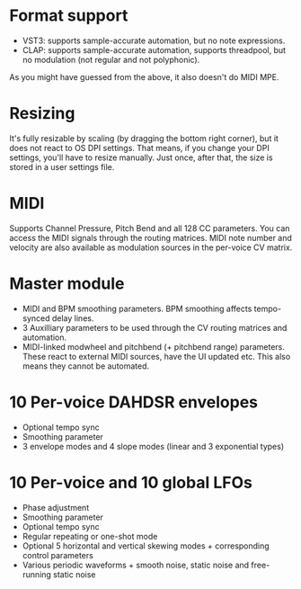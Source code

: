 # Format support
- VST3: supports sample-accurate automation, but no note expressions.
- CLAP: supports sample-accurate automation, supports threadpool, but no modulation (not regular and not polyphonic).

As you might have guessed from the above, it also doesn't do MIDI MPE.

# Resizing
It's fully resizable by scaling (by dragging the bottom right corner), but it does not react to OS DPI settings.
That means, if you change your DPI settings, you'll have to resize manually. Just once, after that, the size is stored in a user settings file.

# MIDI
Supports Channel Pressure, Pitch Bend and all 128 CC parameters. You can access the MIDI signals through the routing matrices.
MIDI note number and velocity are also available as modulation sources in the per-voice CV matrix.

# Master module
- MIDI and BPM smoothing parameters. BPM smoothing affects tempo-synced delay lines.
- 3 Auxilliary parameters to be used through the CV routing matrices and automation.
- MIDI-linked modwheel and pitchbend (+ pitchbend range) parameters.<br/>These react to external MIDI sources, have the UI updated etc. This also means they cannot be automated.

# 10 Per-voice DAHDSR envelopes
- Optional tempo sync
- Smoothing parameter
- 3 envelope modes and 4 slope modes (linear and 3 exponential types)

# 10 Per-voice and 10 global LFOs
- Phase adjustment
- Smoothing parameter
- Optional tempo sync
- Regular repeating or one-shot mode
- Optional 5 horizontal and vertical skewing modes + corresponding control parameters
- Various periodic waveforms + smooth noise, static noise and free-running static noise
